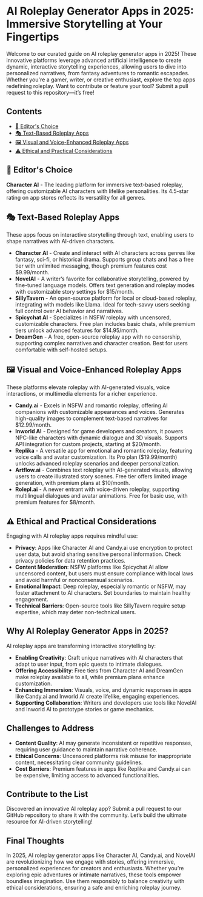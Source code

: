 # AI Roleplay Generator Apps in 2025: Immersive Storytelling at Your Fingertips

Welcome to our curated guide on AI roleplay generator apps in 2025! These innovative platforms leverage advanced artificial intelligence to create dynamic, interactive storytelling experiences, allowing users to dive into personalized narratives, from fantasy adventures to romantic escapades. Whether you're a gamer, writer, or creative enthusiast, explore the top apps redefining roleplay. Want to contribute or feature your tool? Submit a pull request to this repository—it’s free!

## Contents

- [🌟 Editor's Choice](#-editors-choice)
- [🎭 Text-Based Roleplay Apps](#-text-based-roleplay-apps)
- [🖼️ Visual and Voice-Enhanced Roleplay Apps](#-visual-and-voice-enhanced-roleplay-apps)
- [⚠️ Ethical and Practical Considerations](#-ethical-and-practical-considerations)

## 🌟 Editor's Choice

**Character AI** - The leading platform for immersive text-based roleplay, offering customizable AI characters with lifelike personalities. Its 4.5-star rating on app stores reflects its versatility for all genres.

## 🎭 Text-Based Roleplay Apps

These apps focus on interactive storytelling through text, enabling users to shape narratives with AI-driven characters.

- **Character AI** - Create and interact with AI characters across genres like fantasy, sci-fi, or historical drama. Supports group chats and has a free tier with unlimited messaging, though premium features cost $9.99/month.
- **NovelAI** - A writer’s favorite for collaborative storytelling, powered by fine-tuned language models. Offers text generation and roleplay modes with customizable story settings for $15/month.
- **SillyTavern** - An open-source platform for local or cloud-based roleplay, integrating with models like Llama. Ideal for tech-savvy users seeking full control over AI behavior and narratives.
- **Spicychat AI** - Specializes in NSFW roleplay with uncensored, customizable characters. Free plan includes basic chats, while premium tiers unlock advanced features for $14.95/month.
- **DreamGen** - A free, open-source roleplay app with no censorship, supporting complex narratives and character creation. Best for users comfortable with self-hosted setups.

## 🖼️ Visual and Voice-Enhanced Roleplay Apps

These platforms elevate roleplay with AI-generated visuals, voice interactions, or multimedia elements for a richer experience.

- **Candy.ai** - Excels in NSFW and romantic roleplay, offering AI companions with customizable appearances and voices. Generates high-quality images to complement text-based narratives for $12.99/month.
- **Inworld AI** - Designed for game developers and creators, it powers NPC-like characters with dynamic dialogue and 3D visuals. Supports API integration for custom projects, starting at $20/month.
- **Replika** - A versatile app for emotional and romantic roleplay, featuring voice calls and avatar customization. Its Pro plan ($19.99/month) unlocks advanced roleplay scenarios and deeper personalization.
- **Artflow.ai** - Combines text roleplay with AI-generated visuals, allowing users to create illustrated story scenes. Free tier offers limited image generation, with premium plans at $10/month.
- **Rolepl.ai** - A newer entrant with voice-driven roleplay, supporting multilingual dialogues and avatar animations. Free for basic use, with premium features for $8/month.

## ⚠️ Ethical and Practical Considerations

Engaging with AI roleplay apps requires mindful use:

- **Privacy**: Apps like Character AI and Candy.ai use encryption to protect user data, but avoid sharing sensitive personal information. Check privacy policies for data retention practices.
- **Content Moderation**: NSFW platforms like Spicychat AI allow uncensored content, but users must ensure compliance with local laws and avoid harmful or nonconsensual scenarios.
- **Emotional Impact**: Deep roleplay, especially romantic or NSFW, may foster attachment to AI characters. Set boundaries to maintain healthy engagement.
- **Technical Barriers**: Open-source tools like SillyTavern require setup expertise, which may deter non-technical users.

## Why AI Roleplay Generator Apps in 2025?

AI roleplay apps are transforming interactive storytelling by:

- **Enabling Creativity**: Craft unique narratives with AI characters that adapt to user input, from epic quests to intimate dialogues.
- **Offering Accessibility**: Free tiers from Character AI and DreamGen make roleplay available to all, while premium plans enhance customization.
- **Enhancing Immersion**: Visuals, voice, and dynamic responses in apps like Candy.ai and Inworld AI create lifelike, engaging experiences.
- **Supporting Collaboration**: Writers and developers use tools like NovelAI and Inworld AI to prototype stories or game mechanics.

## Challenges to Address

- **Content Quality**: AI may generate inconsistent or repetitive responses, requiring user guidance to maintain narrative coherence.
- **Ethical Concerns**: Uncensored platforms risk misuse for inappropriate content, necessitating clear community guidelines.
- **Cost Barriers**: Premium features in apps like Replika and Candy.ai can be expensive, limiting access to advanced functionalities.

## Contribute to the List

Discovered an innovative AI roleplay app? Submit a pull request to our GitHub repository to share it with the community. Let’s build the ultimate resource for AI-driven storytelling!

## Final Thoughts

In 2025, AI roleplay generator apps like Character AI, Candy.ai, and NovelAI are revolutionizing how we engage with stories, offering immersive, personalized experiences for creators and enthusiasts. Whether you’re exploring epic adventures or intimate narratives, these tools empower boundless imagination. Use them responsibly to balance creativity with ethical considerations, ensuring a safe and enriching roleplay journey.
